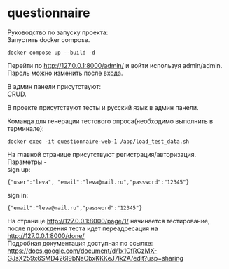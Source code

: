# questionnaire
Руководство по запуску проекта:  
Запустить docker compose.
```
docker compose up --build -d
```
Перейти по http://127.0.0.1:8000/admin/ и войти используя admin/admin.  
Пароль можно изменить после входа.  

В админ панели присутствуют:  
CRUD.  

В проекте присутствуют тесты и русский язык в админ панели.  

Команда для генерации тестового опроса(необходимо выполнить в терминале):
```
docker exec -it questionnaire-web-1 /app/load_test_data.sh
```

На главной странице присутствуют регистрация/авторизация.  
Параметры -  
sign up:
```
{"user":"leva", "email":"leva@mail.ru","password":"12345"}
```   
sign in:
```
{"email":"leva@mail.ru","password":"12345"}
```
На странице http://127.0.0.1:8000/page/1/ начинается тестирование, после прохождения теста идет переадресация на http://127.0.0.1:8000/done/  
Подробная документация доступная по ссылке:  
https://docs.google.com/document/d/1x1CfRCzMX-GJsX259x6SMD426I9bNaObxKKKeJ7lk2A/edit?usp=sharing
